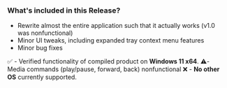 ### What's included in this Release?
- Rewrite almost the entire application such that it actually works (v1.0 was nonfunctional)
- Minor UI tweaks, including expanded tray context menu features
- Minor bug fixes

✅ - Verified functionality of compiled product on **Windows 11 x64**.
⚠️- Media commands (play/pause, forward, back) nonfunctional
❌ - **No other OS** currently supported.